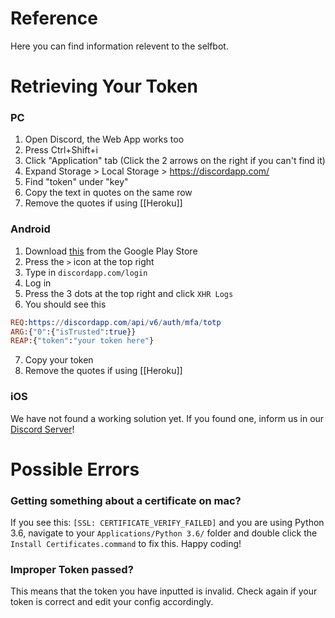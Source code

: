 # Reference

Here you can find information relevent to the selfbot.


# Retrieving Your Token

### PC
1. Open Discord, the Web App works too
2. Press Ctrl+Shift+i
3. Click "Application" tab (Click the 2 arrows on the right if you can't find it)
4. Expand Storage > Local Storage > <https://discordapp.com/>
5. Find "token" under "key"
6. Copy the text in quotes on the same row
7. Remove the quotes if using [[Heroku]]

### Android
1. Download [this](https://play.google.com/store/apps/details?id=ai.agusibrahim.xhrlog) from the Google Play Store
2. Press the `>` icon at the top right
3. Type in `discordapp.com/login`
4. Log in
5. Press the 3 dots at the top right and click `XHR Logs`
6. You should see this
```elm
REQ:https://discordapp.com/api/v6/auth/mfa/totp
ARG:{"0":{"isTrusted":true}}
REAP:{"token":"your token here"} 
```
7. Copy your token
8. Remove the quotes if using [[Heroku]]

### iOS
We have not found a working solution yet. If you found one, inform us in our [Discord Server](https://discord.gg/pmQSbAd)! 

# Possible Errors

### Getting something about a certificate on mac?

If you see this: `[SSL: CERTIFICATE_VERIFY_FAILED]` and you are using Python 3.6, navigate to your `Applications/Python 3.6/` folder and double click the `Install Certificates.command` to fix this.
Happy coding!

### Improper Token passed?

This means that the token you have inputted is invalid. Check again if your token is correct and edit your config accordingly.